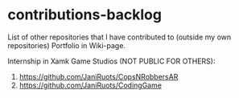 # contributions-backlog
List of other repositories that I have contributed to (outside my own repositories)
Portfolio in Wiki-page.

Internship in Xamk Game Studios (NOT PUBLIC FOR OTHERS):

1. https://github.com/JaniRuots/CopsNRobbersAR
2. https://github.com/JaniRuots/CodingGame
